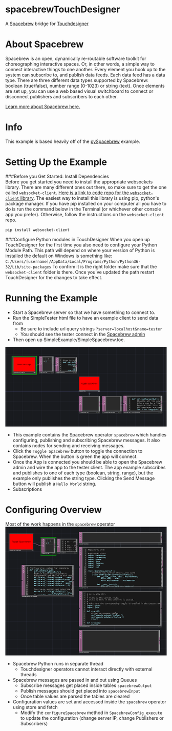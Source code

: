 spacebrewTouchDesigner
==============

A [Spacebrew](https://github.com/Spacebrew/spacebrew) bridge for [Touchdesigner](https://www.derivative.ca/)

About Spacebrew  
===============  
Spacebrew is an open, dynamically re-routable software toolkit for choreographing interactive spaces. Or, in other words, a simple way to connect interactive things to one another. Every element you hook up to the system can subscribe to, and publish data feeds. Each data feed has a data type. There are three different data types supported by Spacebrew: boolean (true/false), number range (0-1023) or string (text). Once elements are set up, you can use a web based visual switchboard to connect or disconnect publishers and subscribers to each other.  
  
[Learn more about Spacebrew here.](http://docs.spacebrew.cc/) 

Info
=============== 
This example is based heavily off of the [pySpacebrew](https://github.com/Spacebrew/pySpacebrew) example.

Setting Up the Example
============== 

###Before you Get Started: Install Dependencies   
Before you get started you need to install the appropriate websockets library. There are many different ones out there, so make sure to get the one called `websocket-client`. [Here is a link to code repo for the `websocket-client` library](https://github.com/liris/websocket-client). The easiest way to install this library is using pip, python's package manager. If you have pip installed on your computer all you have to do is run the command below in the Terminal (or whichever other console app you prefer). Otherwise, follow the instructions on the `websocket-client` repo.  
  
```
pip install websocket-client
```

###Configure Python modules in TouchDesigner
When you open up TouchDesigner for the first time you also need to configure your Python Module Path. This path will depend on where your version of Python is installed the default on Windows is something like: `C:/Users/[username]/AppData/Local/Programs/Python/Python36-32/Lib/site-packages` To confirm it is the right folder make sure that the `websocket-client` folder is there. Once you've updated the path restart TouchDesigner for the changes to take effect.

Running the Example
==============

- Start a Spacebrew server so that we have something to connect to.
- Run the SimpleTester html file to have an example client to send data from
    - Be sure to include url query strings `?server=localhost&name=tester`
    - You should see the tester connect in the [Spacebrew admin](http://localhost:9000)
- Then open up SimpleExample/SimpleSpacebrew.toe.

![Alt text](/screenshots/overview.png "TouchDesigner Example")
- This example contains the Spacebrew operator `spacebrew` which handles configuring, publishing and subscribing Spacebrew messages. It also contains nodes for sending and receiving messages.
- Click the `Toggle Spacebrew` button to toggle the connection to Spacebrew. When the button is green the app will connect.
- Once the App is connected you should be able to open the Spacebrew admin and wire the app to the tester client. The app example subscribes and publishes to one of each type (boolean, string, range), but the example only publishes the string type. Clicking the Send Message button will publish a `Hello World` string.
- Subscriptions

Configuring Overview
==============
Most of the work happens in the `spacebrew` operator
![Alt text](/screenshots/spacebrew_tox.png "Spacebrew Tox")
- Spacebrew Python runs in separate thread
    - Touchdesigner operators cannot interact directly with external threads
- Spacebrew messages are passed in and out using Queues
    - Subscribe messages get placed inside tables `spacebrewOutput`
    - Publish messages should get placed into `spacebrewInput`
    - Once table values are parsed the tables are cleared
- Configuration values are set and accessed inside the `spacebrew` operator using store and fetch
    - Modify the `configureSpacebrew` method in `SpacebrewConfig_execute` to update the configuration (change server IP, change Publishers or Subscribers)